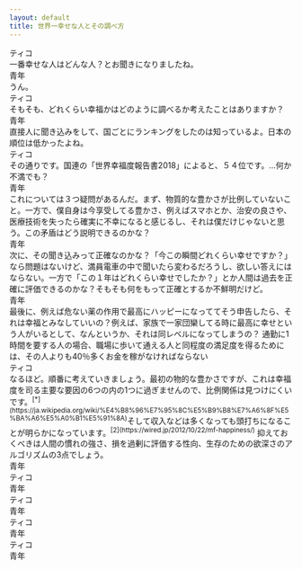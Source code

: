```yaml
---
layout: default
title: 世界一幸せな人とその調べ方
---
```

<div class='name'>ティコ</div>
一番幸せな人はどんな人？とお聞きになりましたね。
<div class='name'>青年</div>
うん。

<div class='name'>ティコ</div>
そもそも、どれくらい幸福かはどのように調べるか考えたことはありますか？

<div class='name'>青年</div>
直接人に聞き込みをして、国ごとにランキングをしたのは知っているよ。日本の順位は低かったよね。

<div class='name'>ティコ</div>
その通りです。国連の「世界幸福度報告書2018」によると、５４位です。…何か不満でも？

<div class='name'>青年</div>
これについては３つ疑問があるんだ。まず、物質的な豊かさが比例していないこと。一方で、僕自身は今享受してる豊かさ、例えばスマホとか、治安の良さや、医療技術を失ったら確実に不幸になると感じるし、それは僕だけじゃないと思う。この矛盾はどう説明できるのかな？  
<div class='name'>青年</div>
次に、その聞き込みって正確なのかな？「今この瞬間どれくらい幸せですか？」なら問題はないけど、満員電車の中で聞いたら変わるだろうし、欲しい答えにはならない。一方で「この１年はどれくらい幸せでしたか？」とか人間は過去を正確に評価できるのかな？そもそも何をもって正確とするか不鮮明だけど。  
<div class='name'>青年</div>
最後に、例えば危ない薬の作用で最高にハッピーになっててそう申告したら、それは幸福とみなしていいの？例えば、家族で一家団欒してる時に最高に幸せという人がいるとして、なんというか、それは同レベルになってしまうの？
<!--
幸福度は近代の概念。それ以前は個人にわざわざフォーカスせず宗教色が濃ければ信心深さ＝幸福度、資本主義であれば家の経済力＝幸福度という解釈が強かった。
-->
通勤に1時間を要する人の場合、職場に歩いて通える人と同程度の満足度を得るためには、その人よりも40％多くお金を稼がなければならない
<div class='name'>ティコ</div>
なるほど。順番に考えていきましょう。最初の物的な豊かさですが、これは幸福度を司る主要な要因の6つの内の1つに過ぎませんので、比例関係は見つけにくいです。<sup>[*](https://ja.wikipedia.org/wiki/%E4%B8%96%E7%95%8C%E5%B9%B8%E7%A6%8F%E5%BA%A6%E5%A0%B1%E5%91%8A)</sup>そして収入などは多くなっても頭打ちになることが明らかになっています。<sup>[2](https://wired.jp/2012/10/22/mf-happiness/)</sup>
抑えておくべきは人間の慣れの強さ、損を過剰に評価する性向、生存のための欲深さのアルゴリズムの3点でしょう。
<div class='name'>青年</div>
<div class='name'>ティコ</div>
<div class='name'>青年</div>
<div class='name'>ティコ</div>
<div class='name'>青年</div>
<div class='name'>ティコ</div>
<div class='name'>青年</div>
<div class='name'>ティコ</div>
<div class='name'>青年</div>
